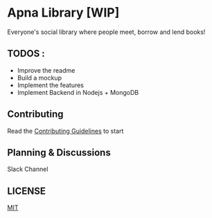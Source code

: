 Apna Library [WIP]
==================

Everyone's social library where people meet, borrow and lend books!

## TODOS :

* Improve the readme
* Build a mockup
* Implement the features
* Implement Backend in Nodejs + MongoDB

## Contributing

Read the [Contributing Guidelines](CONTRIBUTING.md) to start

## Planning & Discussions

Slack Channel

## LICENSE

[MIT](LICENSE.txt)
